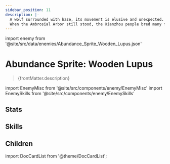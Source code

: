 ```yaml
---
sidebar_position: 11
description: |-
  A wolf surrounded with haze, its movement is elusive and unexpected.
  When the Ambrosial Arbor still stood, the Xianzhou people bred many fantastic creatures with esoteric techniques. Wooden Lupuses were one of the war beasts that walked alongside the army.
---
```


import enemy from '@site/src/data/enemies/Abundance_Sprite_Wooden_Lupus.json'

# Abundance Sprite: Wooden Lupus
<blockquote>{frontMatter.description}</blockquote>

import EnemyMisc from '@site/src/components/enemy/EnemyMisc'
import EnemySkills from '@site/src/components/enemy/EnemySkills'

## Stats

<EnemyMisc enemy={enemy} variant={0} />

## Skills

<EnemySkills enemy={enemy} variant={0} />

## Children

import DocCardList from '@theme/DocCardList';

<DocCardList />
